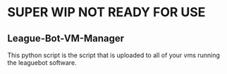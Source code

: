 # SUPER WIP NOT READY FOR USE
## League-Bot-VM-Manager
This python script is the script that is uploaded to all of your vms running the leaguebot software.
